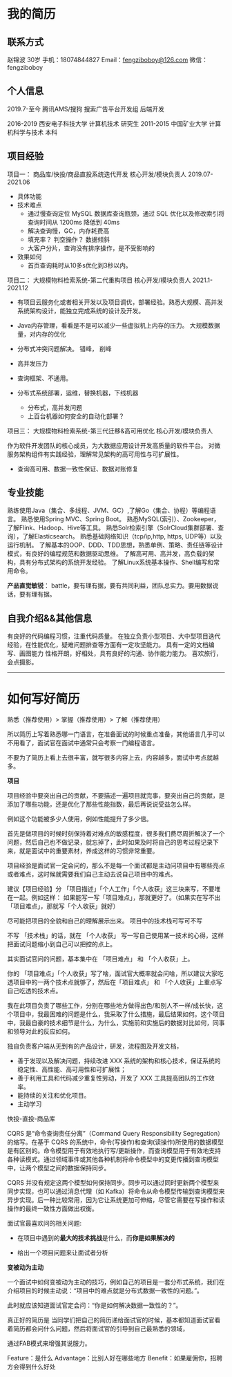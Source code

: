 
# 我的简历

## 联系方式
赵锦波  30岁
手机：18074844827
Email：fengziboboy@126.com
微信：fengziboboy

## 个人信息
2019.7-至今  腾讯AMS/搜狗 搜索广告平台开发组  后端开发

2016-2019 西安电子科技大学  计算机技术         研究生
2011-2015 中国矿业大学     计算机科学与技术    本科

## 项目经验

项目一： 商品库/快投/商品直投系统迭代开发    核心开发/模块负责人  2019.07-2021.06

* 具体功能
* 技术难点
  - 通过慢查询定位 MySQL 数据库查询瓶颈，通过 SQL 优化以及修改索引将查询时间从 1200ms 降低到 40ms
  - 解决查询慢，GC，内存耗费高
  - 填充率？ 判空操作？ 数据倾斜
  - 大客户分片，查询没有排序操作，是不受影响的
* 效果如何
  - 首页查询耗时从10多s优化到3秒以内。

项目二： 大规模物料检索系统-第二代重构项目         核心开发/模块负责人  2021.1-2021.12


- 有项目云服务化或者相关开发以及项目调优，部署经验。熟悉大规模、高并发系统架构设计，能独立完成系统的设计及开发。

- Java内存管理，看看是不是可以减少一些虚拟机上内存的压力。 大规模数据量，对内存的优化
- 分布式冲突问题解决。 错峰， 削峰
- 高并发压力
- 查询框架、不通用。
- 分布式系统部署，运维，替换机器，下线机器
  - 分布式，高并发问题
  - 上百台机器如何安全的自动化部署？

项目三： 大规模物料检索系统-第三代迁移&高可用优化   核心开发/模块负责人    

作为软件开发团队的核心成员，为大数据应用设计开发高质量的软件平台。
对微服务架构组件有实践经验，理解常见架构的高可用性与可扩展性。

- 查询高可用、数据一致性保证、数据对账修复


## 专业技能
熟练使用Java（集合、多线程、JVM、GC）,了解Go（集合、协程）等编程语言。
熟悉使用Spring MVC、Spring Boot。
熟悉MySQL(索引）、Zookeeper，了解Flink、Hadoop、Hive等工具。
熟悉Solr检索引擎（SolrCloud集群部署、查询），了解Elasticsearch。
熟悉基础网络知识（tcp/ip,http, https, UDP等）以及运行机制。
了解基本的OOP、DDD、TDD思想，熟悉单例、策略、责任链等设计模式，有良好的编程规范和数据驱动思维。
了解高可用、高并发，高负载的架构，具有分布式架构的系统开发经验。
了解Linux系统基本操作、Shell编写和常用命令。

**产品直觉敏锐**： battle，要有理有据，要有共同利益，团队总实力。要用数据说话，要有理有据。



## 自我介绍&&其他信息
有良好的代码编程习惯，注重代码质量。
在独立负责小型项目、大中型项目迭代经验，在性能优化，疑难问题排查等方面有一定攻坚能力。
具有一定的文档编写、画图能力
性格开朗，好相处，具有良好的沟通、协作能力能力。
喜欢旅行，会点摄影。


---

# 如何写好简历

熟悉（推荐使用）> 掌握（推荐使用）> 了解（推荐使用）

所以简历上写着熟悉哪一门语言，在准备面试的时候重点准备，其他语言几乎可以不用看了，面试官在面试中通常只会考察一门编程语言。

不要为了简历上看上去很丰富，就写很多内容上去，内容越多，面试中考点就越多。


**项目**

项目经验中要突出自己的贡献，不要描述一遍项目就完事，要突出自己的贡献，是添加了哪些功能，还是优化了那些性能指数，最后再说说受益怎么样。

例如这个功能被多少人使用，例如性能提升了多少倍。

首先是做项目的时候时刻保持着对难点的敏感程度，很多我们费尽周折解决了一个问题，然后自己也不做记录，就忘掉了，此时如果及时将自己的思考过程记录下来，就是面试中的重要素材，养成这样的习惯非常重要。



项目经验是面试官一定会问的，那么不是每一个面试都是主动问项目中有哪些亮点或者难点，这时候就需要我们自己主动去说自己项目中的难点。



建议【项目经验】分 「项目描述」「个人工作」「个人收获」这三块来写，不要堆在一起。例如这样：
如果能写一写「项目难点」，那就更好了。（如果实在写不出「项目难点」，那就写「个人收获」就好）

尽可能把项目的全貌和自己的理解展示出来。 项目中的技术栈可写可不写

不写 「技术栈」的话，就在 「个人收获」 写一写自己使用某一技术的心得，这样把面试问题缩小到自己可以把控的点上。

其实面试官问的问题，基本集中在 「项目难点」 和 「个人收获」上。

你的 「项目难点」「个人收获」写了啥，面试官大概率就会问啥，所以建议大家吃透项目中的一两个技术点就够了，然后在「项目难点」 和 「个人收获」上重点写自己吃透的技术点。


我在此项目负责了哪些工作，分别在哪些地方做得出色/和别人不一样/成长快，这个项目中，我最困难的问题是什么，我采取了什么措施，最后结果如何。这个项目中，我最自豪的技术细节是什么，为什么，实施前和实施后的数据对比如何，同事和领导对此的反应如何。

独自负责客户端从无到有的产品设计，研发，流程图及开发文档，



- 善于发现以及解决问题，持续改进 XXX 系统的架构和核心技术，保证系统的稳定性、高性能、高可用性和可扩展性；
- 善于利用工具和代码减少重复性劳动，开发了 XXX 工具提高团队的工作效率。
- 能持续的关注和优化项目。
- 主动学习


快投-直投-商品库


CQRS 是“命令查询责任分离”（Command Query Responsibility Segregation）的缩写。在基于 CQRS 的系统中，命令(写操作)和查询(读操作)所使用的数据模型是有区别的。命令模型用于有效地执行写/更新操作，而查询模型用于有效地支持各种读模式。通过领域事件或其他各种机制将命令模型中的变更传播到查询模型中，让两个模型之间的数据保持同步。


CQRS 并没有规定这两个模型如何保持同步。同步可以通过同时更新两个模型来同步实现，也可以通过消息代理（如 Kafka）将命令从命令模型传输到查询模型来异步实现。后一种比较常用，因为它让系统更加可伸缩，尽管它需要在写操作和读操作的最终一致性方面做出权衡。





面试官最喜欢问的相关问题:

- 在项目中遇到的**最大的技术挑战**是什么，而**你是如果解决的**

- 给出一个项目问题来让面试者分析




**变被动为主动**

一个面试中如何变被动为主动的技巧，例如自己的项目是一套分布式系统，我们在介绍项目的时候主动说：“项目中的难点就是分布式数据一致性的问题。”。

此时就应该知道面试官定会问：“你是如何解决数据一致性的？”。

真正好的简历是 当同学们把自己的简历递给面试官的时候，基本都知道面试官看着简历都会问什么问题，然后将面试官的引导到自己最熟悉的领域，




通过FAB模式来增强其说服力。

Feature：是什么
Advantage：比别人好在哪些地方
Benefit：如果雇佣你，招聘方会得到什么好处
